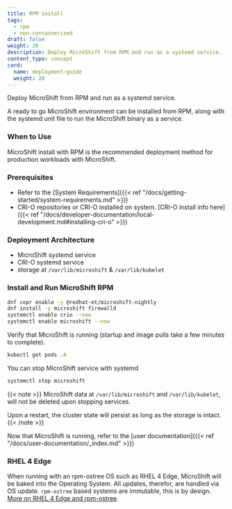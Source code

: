 ```yaml
---
title: RPM install
tags:
  - rpm
  - non-containerized
draft: false
weight: 20
description: Deploy MicroShift from RPM and run as a systemd service.
content_type: concept
card:
  name: deployment-guide
  weight: 20
---
```


<!-- overview -->

Deploy MicroShift from RPM and run as a systemd service.

<!-- body -->

A ready to go MicroShift environment can be installed from RPM, along with the systemd unit file to run the MicroShift binary as a service.

### When to Use

MicroShift install with RPM is the recommended deployment method for production workloads with MicroShift.

### Prerequisites

- Refer to the [System Requirements]({{< ref "/docs/getting-started/system-requirements.md" >}})
- CRI-O repositories or CRI-O installed on system. [CRI-O install info here]({{< ref "/docs/developer-documentation/local-development.md#installing-cri-o" >}})

### Deployment Architecture

- MicroShift systemd service
- CRI-O systemd service
- storage at `/var/lib/microshift` & `/var/lib/kubelet`

### Install and Run MicroShift RPM

```bash
dnf copr enable -y @redhat-et/microshift-nightly
dnf install -y microshift firewalld
systemctl enable crio --now
systemctl enable microshift --now
```

Verify that MicroShift is running (startup and image pulls take a few minutes to complete).

```sh
kubectl get pods -A
```

You can stop MicroShift service with systemd

```bash
systemctl stop microshift
```

{{< note >}}
MicroShift data at `/var/lib/microshift` and `/var/lib/kubelet`, will not be deleted upon stopping services.

Upon a restart, the cluster state will persist as long as the storage is intact.
{{< /note >}}

Now that MicroShift is running, refer to the [user documentation]({{< ref "/docs/user-documentation/_index.md" >}})

### RHEL 4 Edge

When running with an rpm-ostree OS such as RHEL 4 Edge, MicroShift will be baked into the Operating System.
All updates, therefor, are handled via OS update. `rpm-ostree` based systems are immutable, this is by design.
[More on RHEL 4 Edge and rpm-ostree](https://www.redhat.com/en/blog/dive-red-hat-enterprise-linux-edge-labs).
